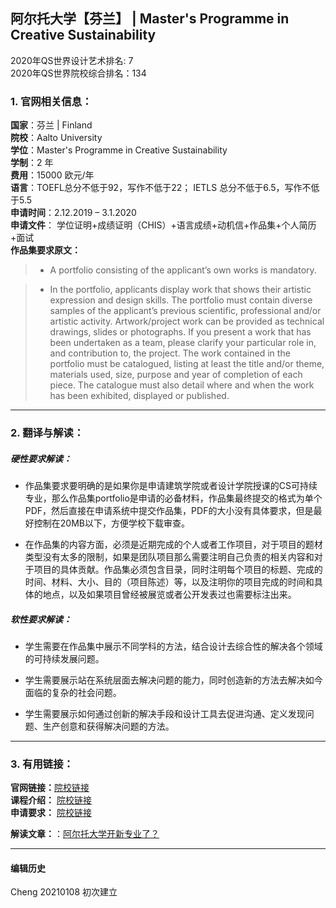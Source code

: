 ## 阿尔托大学【芬兰】  | Master's Programme in Creative Sustainability

2020年QS世界设计艺术排名: 7  
2020年QS世界院校综合排名：134  

### 1. 官网相关信息：

**国家**：芬兰 | Finland  
**院校**：Aalto University  
**学位**：Master's Programme in Creative Sustainability  
**学制**：2 年  
**费用**：15000 欧元/年  
**语言**：TOEFL总分不低于92，写作不低于22；
         IETLS 总分不低于6.5，写作不低于5.5   
**申请时间**：2.12.2019 – 3.1.2020  
**申请文件**： 学位证明+成绩证明（CHIS）+语言成绩+动机信+作品集+个人简历+面试  
**作品集要求原文：**   

> - A portfolio consisting of the applicant’s own works is mandatory.

> - In the portfolio, applicants display work that shows their artistic expression and design skills. The portfolio must contain diverse samples of the applicant’s previous scientific, professional and/or artistic activity. Artwork/project work can be provided as technical drawings, slides or photographs. If you present a work that has been undertaken as a team, please clarify your particular role in, and contribution to, the project. The work contained in the portfolio must be catalogued, listing at least the title and/or theme, materials used, size, purpose and year of completion of each piece. The catalogue must also detail where and when the work has been exhibited, displayed or published.  

---


### 2. 翻译与解读：

##### 硬性要求解读：
- 作品集要求要明确的是如果你是申请建筑学院或者设计学院授课的CS可持续专业，那么作品集portfolio是申请的必备材料，作品集最终提交的格式为单个PDF，然后直接在申请系统中提交作品集，PDF的大小没有具体要求，但是最好控制在20MB以下，方便学校下载审查。

- 在作品集的内容方面，必须是近期完成的个人或者工作项目，对于项目的题材类型没有太多的限制，如果是团队项目那么需要注明自己负责的相关内容和对于项目的具体贡献。作品集必须包含目录，同时注明每个项目的标题、完成的时间、材料、大小、目的（项目陈述）等，以及注明你的项目完成的时间和具体的地点，以及如果项目曾经被展览或者公开发表过也需要标注出来。


##### 软性要求解读：
- 学生需要在作品集中展示不同学科的方法，结合设计去综合性的解决各个领域的可持续发展问题。

- 学生需要展示站在系统层面去解决问题的能力，同时创造新的方法去解决如今面临的复杂的社会问题。

- 学生需要展示如何通过创新的解决手段和设计工具去促进沟通、定义发现问题、生产创意和获得解决问题的方法。


---


### 3. 有用链接：

**官网链接：**[院校链接](https://www.aalto.fi/en/study-options/masters-programme-in-creative-sustainability-master-of-arts)  
**课程介绍：** [院校链接](https://www.aalto.fi/en/study-options/masters-programme-in-creative-sustainability-master-of-arts)  
**申请要求：** [院校链接](https://www.aalto.fi/study-at-aalto/admission-to-master-of-arts-2-yrs)


**解读文章：**：[阿尔托大学开新专业了？](http://www.makebi.net/33709.html)  


---


#### 编辑历史


Cheng 20210108 初次建立  
